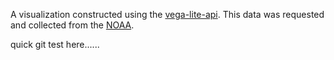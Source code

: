 A visualization constructed using the [vega-lite-api](https://github.com/vega/vega-lite-api/).  This data was requested and collected from the [NOAA](https://www.ncdc.noaa.gov/data-access/quick-links).  

quick git test here......
